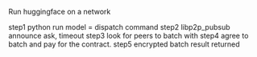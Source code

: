 Run huggingface on a network


step1 python run model = dispatch command
step2 libp2p_pubsub announce ask, timeout
step3 look for peers to batch with
step4 agree to batch and pay for the contract.
step5 encrypted batch result returned
